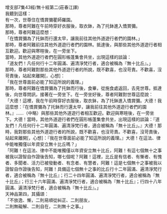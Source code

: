增支部7集43經/無十經第二(莊春江譯)  
我聽到這樣：  
有一次，世尊住在憍賞彌瞿師羅園。  
那時，尊者阿難在午前時穿好衣服後，取衣鉢，為了托鉢進入憍賞彌。  
那時，尊者阿難這麼想：  
「在憍賞彌為了托鉢而行還太早，讓我前往其他外道遊行者們的園林。」  
那時，尊者阿難前往其他外道遊行者們的園林。抵達後，與那些其他外道遊行者相互歡迎。歡迎與寒暄後，在一旁坐下。  
當時，其他外道遊行者們在圓形帳蓬集會共坐，出現這樣的談論：  
「道友們！凡任何行十二年圓滿、遍清淨梵行者，適合被稱為『無十比丘』。」  
那時，尊者阿難對那些其他外道遊行者的所說，既不歡喜，也沒苛責。不歡喜，沒苛責後，站起來離開[，心想]：  
「我在世尊面前必能了知這所說的義理。」  
那時，尊者阿難在憍賞彌為了托鉢而行後，食畢，從施食處返回，去見世尊。抵達後，向世尊問訊，接著在一旁坐下。在一旁坐好後，尊者阿難對世尊這麼說：  
「大德！這裡，我在午前時穿好衣服後，取衣鉢，為了托鉢進入憍賞彌。大德！我這麼想：『在憍賞彌為了托鉢而行還太早，讓我前往其他外道遊行者們的園林。』……（中略）與那些其他外道遊行者相互歡迎。歡迎與寒暄後，在一旁坐下。大德！當時，其他外道遊行者們在圓形帳蓬集會共坐，出現這樣的談論：『道友們！凡任何行十二年圓滿、遍清淨梵行者，適合被稱為「無十比丘」。』大德！那時，我對那些其他外道遊行者的所說，既不歡喜，也沒苛責。不歡喜，沒苛責後，站起來離開[，心想]：『我在世尊面前必能了知這所說的義理。』大德！在這法、律中能唯獨僅以年資安立無十比丘嗎？」  
「阿難！在這法、律中不能唯獨僅以年資安立無十比丘，阿難！有這七個無十之事被我以證智自作證後告知，哪七個呢？阿難！這裡，比丘是有信者、有慚者、有愧者、多聞者、活力已被發動者、有念者、有慧者，阿難！這是七個無十之事被我以證智自作證後告知，阿難！具備這七個無十之事的比丘行十二年圓滿、遍清淨梵行者，適合被稱為『無十比丘』；行二十四年圓滿、遍清淨梵行者，適合被稱為『無十比丘』；行三十六年圓滿、遍清淨梵行者，適合被稱為『無十比丘』；行四十八年圓滿、遍清淨梵行者，適合被稱為『無十比丘』。」  
天神品第四，其攝頌：  
「不放逸、慚，二則易順從糾正、二則朋友，  
二則無礙解、二則自在，二則無十之事。」  
  
  

